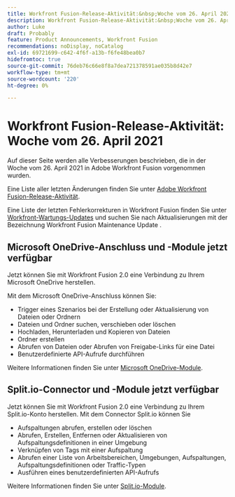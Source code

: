 ```yaml
---
title: Workfront Fusion-Release-Aktivität:&nbsp;Woche vom 26. April 2021
description: Workfront Fusion-Release-Aktivität:&nbsp;Woche vom 26. April 2021
author: Luke
draft: Probably
feature: Product Announcements, Workfront Fusion
recommendations: noDisplay, noCatalog
exl-id: 69721699-c642-4f6f-a13b-f6fe48bea0b7
hidefromtoc: true
source-git-commit: 76deb76c66e8f8a7dea721378591ae035b8d42e7
workflow-type: tm+mt
source-wordcount: '220'
ht-degree: 0%

---
```


# Workfront Fusion-Release-Aktivität: Woche vom 26. April 2021

Auf dieser Seite werden alle Verbesserungen beschrieben, die in der Woche vom 26. April 2021 in Adobe Workfront Fusion vorgenommen wurden.

Eine Liste aller letzten Änderungen finden Sie unter [Adobe Workfront Fusion-Release-Aktivität](../../../product-announcements/product-releases/fusion-release-activity/fusion-release-activity.md).

Eine Liste der letzten Fehlerkorrekturen in Workfront Fusion finden Sie unter [Workfront-Wartungs-Updates](https://experienceleague.adobe.com/docs/workfront-known-issues/releases/current-updates.html) und suchen Sie nach Aktualisierungen mit der Bezeichnung Workfront Fusion Maintenance Update .

## Microsoft OneDrive-Anschluss und -Module jetzt verfügbar

Jetzt können Sie mit Workfront Fusion 2.0 eine Verbindung zu Ihrem Microsoft OneDrive herstellen.

Mit dem Microsoft OneDrive-Anschluss können Sie:

* Trigger eines Szenarios bei der Erstellung oder Aktualisierung von Dateien oder Ordnern
* Dateien und Ordner suchen, verschieben oder löschen
* Hochladen, Herunterladen und Kopieren von Dateien
* Ordner erstellen
* Abrufen von Dateien oder Abrufen von Freigabe-Links für eine Datei
* Benutzerdefinierte API-Aufrufe durchführen

Weitere Informationen finden Sie unter [Microsoft OneDrive-Module](../../../workfront-fusion/apps-and-their-modules/microsoft-onedrive-modules.md).

## Split.io-Connector und -Module jetzt verfügbar

Jetzt können Sie mit Workfront Fusion 2.0 eine Verbindung zu Ihrem Split.io-Konto herstellen. Mit dem Connector Split.io können Sie

* Aufspaltungen abrufen, erstellen oder löschen
* Abrufen, Erstellen, Entfernen oder Aktualisieren von Aufspaltungsdefinitionen in einer Umgebung
* Verknüpfen von Tags mit einer Aufspaltung
* Abrufen einer Liste von Arbeitsbereichen, Umgebungen, Aufspaltungen, Aufspaltungsdefinitionen oder Traffic-Typen
* Ausführen eines benutzerdefinierten API-Aufrufs

Weitere Informationen finden Sie unter [Split.io-Module](../../../workfront-fusion/apps-and-their-modules/split-io-modules.md).
